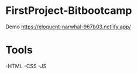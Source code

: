 # FirstProject-Bitbootcamp
Demo https://eloquent-narwhal-967b03.netlify.app/

# Tools
-HTML
-CSS
-JS
